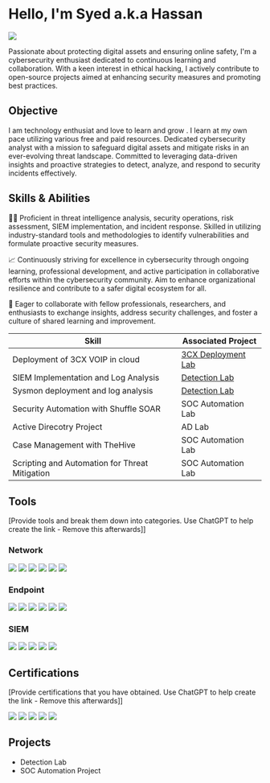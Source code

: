 # Hello, I'm Syed a.k.a Hassan
<a href="[https://linkedin.com](https://www.linkedin.com/in/syed-naqvi-a19177185/)"><img src="https://img.shields.io/badge/-LinkedIn-0072b1?&style=for-the-badge&logo=linkedin&logoColor=white" /></a>

Passionate about protecting digital assets and ensuring online safety, I'm a cybersecurity enthusiast dedicated to continuous learning and collaboration. With a keen interest in ethical hacking, I actively contribute to open-source projects aimed at enhancing security measures and promoting best practices.

## Objective

I am technology enthusiat and love to learn and grow . I learn at my own pace utilizing various free and paid resources. Dedicated cybersecurity analyst with a mission to safeguard digital assets and mitigate risks in an ever-evolving threat landscape. Committed to leveraging data-driven insights and proactive strategies to detect, analyze, and respond to security incidents effectively.

## Skills & Abilities
👨‍💻 Proficient in threat intelligence analysis, security operations, risk assessment, SIEM implementation, and incident response. Skilled in utilizing industry-standard tools and methodologies to identify vulnerabilities and formulate proactive security measures.

📈 Continuously striving for excellence in cybersecurity through ongoing learning, professional development, and active participation in collaborative efforts within the cybersecurity community. Aim to enhance organizational resilience and contribute to a safer digital ecosystem for all.

🤝 Eager to collaborate with fellow professionals, researchers, and enthusiasts to exchange insights, address security challenges, and foster a culture of shared learning and improvement.

| Skill                                         | Associated Project         |
|-----------------------------------------------|----------------------------|
|Deployment of 3CX VOIP in cloud               | <a href="#">3CX Deployment Lab</a>
SIEM Implementation and Log Analysis          | <a href="#">Detection Lab</a>|
| Sysmon deployment and log analysis | <a href="#">Detection Lab</a>|
| Security Automation with Shuffle SOAR         | SOC Automation Lab|
| Active Direcotry Project     | AD Lab|
| Case Management with TheHive                  | SOC Automation Lab|
| Scripting and Automation for Threat Mitigation | SOC Automation Lab|

## Tools
[Provide tools and break them down into categories. Use ChatGPT to help create the link - Remove this afterwards]]

### Network
<div>
    <img src="https://img.shields.io/badge/-Wireshark-1679A7?&style=for-the-badge&logo=Wireshark&logoColor=white" />
    <img src="https://img.shields.io/badge/-Suricata-EF3B2D?&style=for-the-badge&logo=Suricata&logoColor=white" />
    <img src="https://img.shields.io/badge/-Zeek-777BB4?&style=for-the-badge&logo=Zeek&logoColor=white" />
    <img src=https://img.shields.io/badge/-Palo%20Alto%20Networks-0079BF?style=for-the-badge&logo=Palo%20Alto%20Networks&logoColor=white />
    <img src=https://img.shields.io/badge/-Cisco%20Firewall-1BA0D7?style=for-the-badge&logo=Cisco&logoColor=white />
    <img src=https://img.shields.io/badge/-NetWitness-1769FF?style=for-the-badge&logo=net%20witness&logoColor=white />



</div>

### Endpoint
<div>
    <img src="https://img.shields.io/badge/-Microsoft_Defender_for_Endpoint-00A4EF?&style=for-the-badge&logo=Microsoft&logoColor=white" />
    <img src="https://img.shields.io/badge/-Velociraptor-4B275F?&style=for-the-badge&logo=Velociraptor&logoColor=white" />
    <img src=https://img.shields.io/badge/-CrowdStrike%20Falcon-FC6D26?style=for-the-badge&logo=crowdstrike&logoColor=white />
    <img src=https://img.shields.io/badge/-Tanium-1A1F71?style=for-the-badge&logo=Tanium&logoColor=white />
    <img src=https://img.shields.io/badge/-FireEye-EE3124?style=for-the-badge&logo=FireEye&logoColor=white />
    <img src=https://img.shields.io/badge/-Tanium-0079BF?style=for-the-badge&logo=Tanium&logoColor=white />

</div>

### SIEM
<div>
    <img src="https://img.shields.io/badge/-Microsoft_Sentinel-0078D4?&style=for-the-badge&logo=Microsoft&logoColor=white" />
    <img src="https://img.shields.io/badge/-Splunk-000000?&style=for-the-badge&logo=Splunk&logoColor=white" />
    <img src="https://img.shields.io/badge/-Elastic-005571?&style=for-the-badge&logo=Elastic&logoColor=white" />
    <img src=https://img.shields.io/badge/-Securonix-005D9D?style=for-the-badge&logo=Securonix&logoColor=white />
    <img src=https://img.shields.io/badge/-Wazuh-5586A4?style=for-the-badge&logo=Wazuh&logoColor=white />
  
</div>

## Certifications
[Provide certifications that you have obtained. Use ChatGPT to help create the link - Remove this afterwards]]
<div>
<img src="https://img.shields.io/badge/-Security%2B-FF0000?&style=for-the-badge&logo=CompTIA&logoColor=white" />
<img src="https://img.shields.io/badge/-Network%2B-007ACC?&style=for-the-badge&logo=CompTIA&logoColor=white" />
<img src="https://img.shields.io/badge/-A%2B-4D4D4D?&style=for-the-badge&logo=CompTIA&logoColor=white" />
<img src="https://img.shields.io/badge/-CDSA-006400?&style=for-the-badge&logoColor=white" />
<img src="https://img.shields.io/badge/-CCD-000080?&style=for-the-badge&logoColor=white" />
</div>

## Projects
- Detection Lab
- SOC Automation Project
